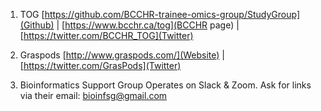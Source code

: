 1.  TOG 
[https://github.com/BCCHR-trainee-omics-group/StudyGroup](Github) | [https://www.bcchr.ca/tog](BCCHR page) | [https://twitter.com/BCCHR_TOG](Twitter)

2. Graspods
[http://www.graspods.com/](Website) | [https://twitter.com/GrasPods](Twitter)

3. Bioinformatics Support Group
Operates on Slack & Zoom. Ask for links via their email: bioinfsg@gmail.com

